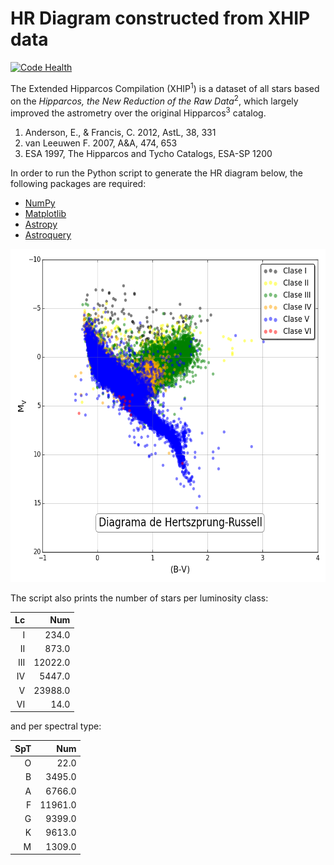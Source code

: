 HR Diagram constructed from XHIP data
=================================

[![Code Health](https://landscape.io/github/gracca/XHIP-HR-Diagram/master/landscape.svg)](https://landscape.io/github/gracca/XHIP-HR-Diagram/master)

The Extended Hipparcos Compilation (XHIP<sup>1</sup>) is a dataset of all stars based on the *Hipparcos, the New Reduction of the Raw Data*<sup>2</sup>, which largely improved the astrometry over the original Hipparcos<sup>3</sup> catalog.

1. Anderson, E., & Francis, C. 2012, AstL, 38, 331
2. van Leeuwen F. 2007, A&A, 474, 653
3. ESA 1997, The Hipparcos and Tycho Catalogs, ESA-SP 1200

In order to run the Python script to generate the HR diagram below, the following packages are required:

* [NumPy](http://www.numpy.org)
* [Matplotlib](http://matplotlib.org)
* [Astropy](http://astropy.org)
* [Astroquery](https://pypi.python.org/pypi/astroquery)

<img class="center" src="xhip-hr-diagram.png" width="600" height="533" title="HR Diagram from XHIP data" >

The script also prints the number of stars per luminosity class:

| Lc   |  Num    |
| ----:| -------:|
| I    | 234.0   |
| II   | 873.0   |
| III  | 12022.0 |
| IV   | 5447.0  |
| V    | 23988.0 |
| VI   | 14.0    |

and per spectral type:

| SpT |  Num    |
| ---:| -------:|
| O   | 22.0    |
| B   | 3495.0  |
| A   | 6766.0  |
| F   | 11961.0 |
| G   | 9399.0  |
| K   | 9613.0  |
| M   | 1309.0  |
